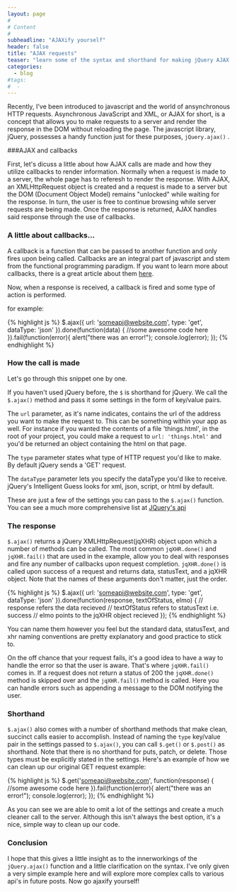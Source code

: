 ```yaml
---
layout: page
#
# Content
#
subheadline: "AJAXify yourself"
header: false
title: "AJAX requests"
teaser: "learn some of the syntax and shorthand for making jQuery AJAX requests"
categories:
  - blog	
#tags:
#  - 
---
```


Recently, I've been introduced to javascript and the world of ansynchronous HTTP requests. Asynchronous JavaScript and XML, or AJAX for short, is a concept that allows you to make requests to a server and render the response in the DOM without reloading the page. The javascript library, jQuery, possesses a handy function just for these purposes, `jQuery.ajax()` .

###AJAX and callbacks

First, let's dicuss a little about how AJAX calls are made and how they utilize callbacks to render information. Normally when a request is made to a server, the whole page has to referesh to render the response. With AJAX, an XMLHttpRequest object is created and a request is made to a server but the DOM (Document Object Model) remains "unlocked" while waiting for the response. In turn, the user is free to continue browsing while server requests are being made. Once the response is returned, AJAX handles said response through the use of callbacks. 

### A little about callbacks...
A callback is a function that can be passed to another function and only fires upon being called. Callbacks are an integral part of javascript and stem from the functional programming paradigm. If you want to learn more about callbacks, there is a great article about them [here](http://javascriptissexy.com/understand-javascript-callback-functions-and-use-them/).

 
Now, when a response is received, a callback is fired and some type of action is performed. 

for example:

{% highlight js %}
$.ajax({
	url: 'someapi@website.com',
	type: 'get',
	dataType: 'json'
}).done(function(data) {
	//some awesome code here
}).fail(function(error){
	alert("there was an error!");
	console.log(error);
});
{% endhighlight %}

### How the call is made

Let's go through this snippet one by one.

If you haven't used jQuery before, the `$` is shorthand for jQuery. We call the `$.ajax()` method and pass it some settings in the form of key/value pairs. 

The `url` parameter, as it's name indicates, contains the url of the address you want to make the request to. This can be something within your app as well. For instance if you wanted the contents of a file 'things.html', in the root of your project, you could make a request to `url: 'things.html'` and you'd be returned an object containing the html on that page.

The `type` parameter states what type of HTTP request you'd like to make. By default jQuery sends a 'GET' request.

The `dataType` parameter lets you specify the dataType you'd like to receive. jQuery's Intelligent Guess looks for xml, json, script, or html by default.

These are just a few of the settings you can pass to the `$.ajax()` function. You can see a much more comprehensive list at [JQuery's api](http://api.jquery.com/jquery.ajax/)

### The response

`$.ajax()` returns a jQuery XMLHttpRequest(jqXHR) object upon which a number of methods can be called. The most common `jqXHR.done()` and `jqXHR.fail()` that are used in the example, allow you to deal with responses and fire any number of callbacks upon request completion. `jqXHR.done()` is called upon success of a request and returns data, statusText, and a jqXHR object. Note that the names of these arguments don't matter, just the order.

{% highlight js %}
$.ajax({
	url: 'someapi@website.com',
	type: 'get',
	dataType: 'json'
}).done(function(response, textOfStatus, elmo) {
	// response refers the data recieved
	// textOfStatus refers to statusText i.e. success
	// elmo points to the jqXHR object recieved
});
{% endhighlight %}

You can name them however you feel but the standard data, statusText, and xhr naming conventions are pretty explanatory and good practice to stick to.

On the off chance that your request fails, it's a good idea to have a way to handle the error so that the user is aware. That's where `jqXHR.fail()` comes in. If a request does not return a status of 200 the `jqXHR.done()` method is skipped over and the
`jqXHR.fail()` method is called. Here you can handle errors such as appending a message to the DOM notifying the user.

### Shorthand

`$.ajax()` also comes with a number of shorthand methods that make clean, succinct calls easier to accomplish. Instead of naming the `type` key/value pair in the settings passed to `$.ajax()`, you can call `$.get()` or `$.post()` as shorthand. Note that there is no shorthand for puts, patch, or delete. Those types must be explicitly stated in the settings. Here's an example of how we can clean up our original GET request example:

{% highlight js %}
$.get('someapi@website.com', function(response) {
	//some awesome code here
}).fail(function(error){
	alert("there was an error!");
	console.log(error);
});
{% endhighlight %}

As you can see we are able to omit a lot of the settings and create a much cleaner call to the server. Although this isn't always the best option, it's a nice, simple way to clean up our code.


### Conclusion

I hope that this gives a little insight as to the innerworkings of the `jQuery.ajax()` function and a little clarification on the syntax. I've only given a very simple example here and will explore more complex calls to various api's in future posts. Now go ajaxify yourself!



